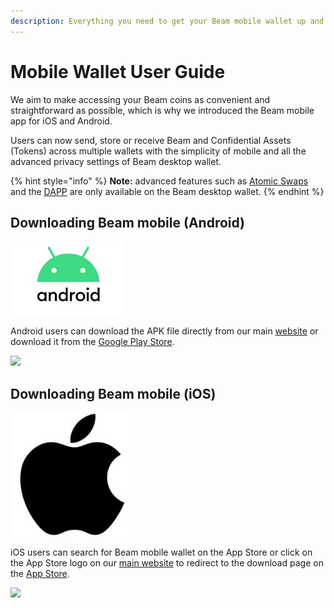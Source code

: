 ```yaml
---
description: Everything you need to get your Beam mobile wallet up and running!
---
```


# Mobile Wallet User Guide

We aim to make accessing your Beam coins as convenient and straightforward as possible, which is why we introduced the Beam mobile app for iOS and Android. 

Users can now send, store or receive Beam and Confidential Assets (Tokens) across multiple wallets with the simplicity of mobile and all the advanced privacy settings of Beam desktop wallet.

{% hint style="info" %}
**Note:** advanced features such as [Atomic Swaps](https://beamx.gitbook.io/atomic-swaps-desktop-guide/-Ma18rFhhJ0iJaAAv2-M/) and the [DAPP](https://beamx.gitbook.io/desktop-wallet-user-guide/-MazOCfj5sWCcgrEum9r/daap-store) are only available on the Beam desktop wallet.
{% endhint %}

## Downloading Beam mobile (Android)

![](.gitbook/assets/android10hero.jpg)

Android users can download the APK file directly from our main [website](https://beam.mw/downloads/mainnet-mac) or download it from the [Google Play Store](https://play.google.com/store/apps/details?id=com.mw.beam.beamwallet.mainnet).



![](https://gblobscdn.gitbook.com/assets%2F-MahNP292RdjN51kZZ89%2F-MahSHE-E7lKdJWPtprp%2F-MahVkuNX7itdxoyeS65%2FScreenshot\_181.png?alt=media\&token=ca01b80b-8ab3-4605-9a5c-0c20fc5bcd44)

## Downloading Beam mobile (iOS)

![](.gitbook/assets/imgonline-com-ua-Resize-xn0woxejZG.jpg)

iOS users can search for Beam mobile wallet on the App Store or click on the App Store logo on our [main website](https://beam.mw/downloads/mainnet-mac) to redirect to the download page on the [App Store](https://apps.apple.com/us/app/beam-privacy-wallet/id1459842353?ls=1).



![](https://gblobscdn.gitbook.com/assets%2F-MahNP292RdjN51kZZ89%2F-MahSHE-E7lKdJWPtprp%2F-Mah\_4VlWCXG715SanBk%2FScreenshot\_182.png?alt=media\&token=c09c6a5c-531d-4289-9ca9-739fcb8c3307)
